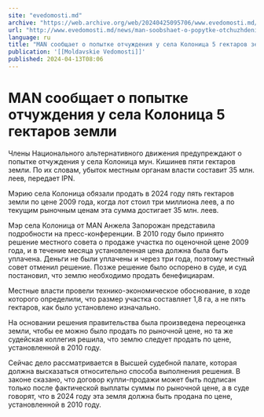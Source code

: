 ```yaml
---
site: "evedomosti.md"
archive: "https://web.archive.org/web/20240425095706/www.evedomosti.md/news/man-soobshaet-o-popytke-otchuzhdeniya-u-sela-kolonica-5-gekt"
url: "http://www.evedomosti.md/news/man-soobshaet-o-popytke-otchuzhdeniya-u-sela-kolonica-5-gekt"
language: ru
title: "MAN сообщает о попытке отчуждения у села Колоница 5 гектаров земли"
publication: '[[Moldavskie Vedomosti]]'
published: 2024-04-13T08:06
---
```


# MAN сообщает о попытке отчуждения у села Колоница 5 гектаров земли

Члены Национального альтернативного движения предупреждают о попытке отчуждения у села Колоница мун. Кишинев пяти гектаров земли. По их словам, убыток местным органам власти составит 35 млн. леев, передает IPN.

Мэрию села Колоница обязали продать в 2024 году пять гектаров земли по цене 2009 года, когда лот стоил три миллиона леев, а по текущим рыночным ценам эта сумма достигает 35 млн. леев.

Мэр села Колоница от MAN Анжела Запорожан представила подробности на пресс-конференции. В 2010 году было принято решение местного совета о продаже участка по оценочной цене 2009 года, и в течение месяца установленная цена должна была быть уплачена. Деньги не были уплачены и через три года, поэтому местный совет отменил решение. Позже решение было оспорено в суде, и суд постановил, что землю необходимо продать бенефициарам.

Местные власти провели технико-экономическое обоснование, в ходе которого определили, что размер участка составляет 1,8 га, а не пять гектаров, как было установлено изначально.

На основании решения правительства была произведена переоценка земли, чтобы ее можно было продать по рыночной цене, но та же судейская коллегия решила, что землю следует продать по цене, установленной в 2010 году.

Сейчас дело рассматривается в Высшей судебной палате, которая должна высказаться относительно способа выполнения решения. В законе сказано, что договор купли-продажи может быть подписан только после фактической выплаты суммы по рыночной цене, а в суде говорят, что в 2024 году эта земля должна быть продана по цене, установленной в 2010 году.